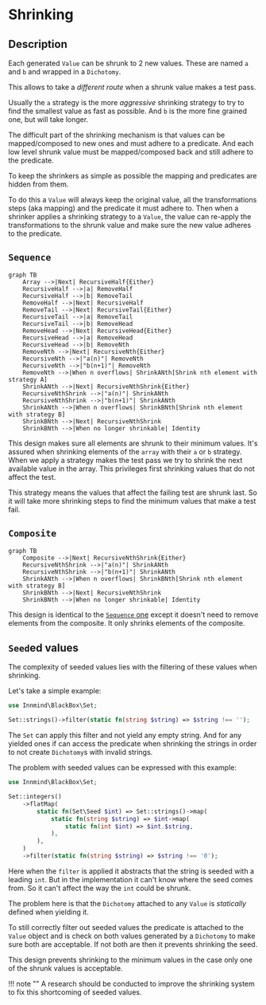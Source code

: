 # Shrinking

## Description

Each generated `Value` can be shrunk to 2 new values. These are named `a` and `b` and wrapped in a `Dichotomy`.

This allows to take a _different route_ when a shrunk value makes a test pass.

Usually the `a` strategy is the more _aggressive_ shrinking strategy to try to find the smallest value as fast as possible. And `b` is the more fine grained one, but will take longer.

The difficult part of the shrinking mechanism is that values can be mapped/composed to new ones and must adhere to a predicate. And each low level shrunk value must be mapped/composed back and still adhere to the predicate.

To keep the shrinkers as simple as possible the mapping and predicates are hidden from them.

To do this a `Value` will always keep the original value, all the transformations steps (aka mapping) and the predicate it must adhere to. Then when a shrinker applies a shrinking strategy to a `Value`, the value can re-apply the transformations to the shrunk value and make sure the new value adheres to the predicate.

## `Sequence`

```mermaid
graph TB
    Array -->|Next| RecursiveHalf{Either}
    RecursiveHalf -->|a| RemoveHalf
    RecursiveHalf -->|b| RemoveTail
    RemoveHalf -->|Next| RecursiveHalf
    RemoveTail -->|Next| RecursiveTail{Either}
    RecursiveTail -->|a| RemoveTail
    RecursiveTail -->|b| RemoveHead
    RemoveHead -->|Next| RecursiveHead{Either}
    RecursiveHead -->|a| RemoveHead
    RecursiveHead -->|b| RemoveNth
    RemoveNth -->|Next| RecursiveNth{Either}
    RecursiveNth -->|"a(n)"| RemoveNth
    RecursiveNth -->|"b(n+1)"| RemoveNth
    RemoveNth -->|When n overflows| ShrinkANth[Shrink nth element with strategy A]
    ShrinkANth -->|Next| RecursiveNthShrink{Either}
    RecursiveNthShrink -->|"a(n)"| ShrinkANth
    RecursiveNthShrink -->|"b(n+1)"| ShrinkANth
    ShrinkANth -->|When n overflows| ShrinkBNth[Shrink nth element with strategy B]
    ShrinkBNth -->|Next| RecursiveNthShrink
    ShrinkBNth -->|When no longer shrinkable| Identity
```

This design makes sure all elements are shrunk to their minimum values. It's assured when shrinking elements of the `array` with their `a` or `b` strategy. When we apply a strategy makes the test pass we try to shrink the next available value in the array. This privileges first shrinking values that do not affect the test.

This strategy means the values that affect the failing test are shrunk last. So it will take more shrinking steps to find the minimum values that make a test fail.

## `Composite`

```mermaid
graph TB
    Composite -->|Next| RecursiveNthShrink{Either}
    RecursiveNthShrink -->|"a(n)"| ShrinkANth
    RecursiveNthShrink -->|"b(n+1)"| ShrinkANth
    ShrinkANth -->|When n overflows| ShrinkBNth[Shrink nth element with strategy B]
    ShrinkBNth -->|Next| RecursiveNthShrink
    ShrinkBNth -->|When no longer shrinkable| Identity
```

This design is identical to the [`Sequence` one](#sequence) except it doesn't need to remove elements from the composite. It only shrinks elements of the composite.

## `Seed`ed values

The complexity of seeded values lies with the filtering of these values when shrinking.

Let's take a simple example:

```php
use Innmind\BlackBox\Set;

Set::strings()->filter(static fn(string $string) => $string !== '');
```

The `Set` can apply this filter and not yield any empty string. And for any yielded ones if can access the predicate when shrinking the strings in order to not create `Dichotomy`s with invalid strings.

The problem with seeded values can be expressed with this example:

```php
use Innmind\BlackBox\Set;

Set::integers()
    ->flatMap(
        static fn(Set\Seed $int) => Set::strings()->map(
            static fn(string $string) => $int->map(
                static fn(int $int) => $int.$string,
            ),
        ),
    )
    ->filter(static fn(string $string) => $string !== '0');
```

Here when the `filter` is applied it abstracts that the string is seeded with a leading `int`. But in the implementation it can't know where the seed comes from. So it can't affect the way the `int` could be shrunk.

The problem here is that the `Dichotomy` attached to any `Value` is _statically_ defined when yielding it.

To still correctly filter out seeded values the predicate is attached to the `Value` object and is check on both values generated by a `Dichotomy` to make sure both are acceptable. If not both are then it prevents shrinking the seed.

This design prevents shrinking to the minimum values in the case only one of the shrunk values is acceptable.

!!! note ""
    A research should be conducted to improve the shrinking system to fix this shortcoming of seeded values.
